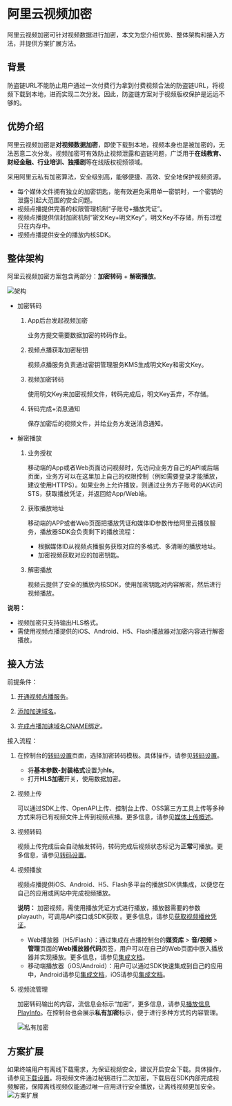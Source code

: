 # 阿里云视频加密

阿里云视频加密可针对视频数据进行加密，本文为您介绍优势、整体架构和接入方法，并提供方案扩展方法。

## 背景

防盗链URL不能防止用户通过一次付费行为拿到付费视频合法的防盗链URL，将视频下载到本地，进而实现二次分发。因此，防盗链方案对于视频版权保护是远远不够的。

## 优势介绍

阿里云视频加密是**对视频数据加密**，即使下载到本地，视频本身也是被加密的，无法恶意二次分发。视频加密可有效防止视频泄露和盗链问题，广泛用于**在线教育、财经金融、行业培训、独播剧**等在线版权视频领域。

采用阿里云私有加密算法，安全级别高，能够便捷、高效、安全地保护视频资源。

-   每个媒体文件拥有独立的加密钥匙，能有效避免采用单一密钥时，一个密钥的泄露引起大范围的安全问题。
-   视频点播提供完善的权限管理机制“子账号+播放凭证”。
-   视频点播提供信封加密机制”密文Key+明文Key”，明文Key不存储，所有过程只在内存中。
-   视频点播提供安全的播放内核SDK。

## 整体架构

阿里云视频加密方案包含两部分：**加密转码** + **解密播放**。

![架构](https://static-aliyun-doc.oss-accelerate.aliyuncs.com/assets/img/zh-CN/8929546061/p183723.png)

-   加密转码
    1.  App后台发起视频加密

        业务方提交需要数据加密的转码作业。

    2.  视频点播获取加密秘钥

        视频点播服务负责通过密钥管理服务KMS生成明文Key和密文Key。

    3.  视频加密转码

        使用明文Key来加密视频文件，转码完成后，明文Key丢弃，不存储。

    4.  转码完成+消息通知

        保存加密后的视频文件，并给业务方发送消息通知。

-   解密播放
    1.  业务授权

        移动端的App或者Web页面访问视频时，先访问业务方自己的API或后端页面，业务方可以在这里加上自己的权限控制（例如需要登录才能播放，建议使用HTTPS）。如果业务上允许播放，则通过业务方子账号的AK访问STS，获取播放凭证，并返回给App/Web端。

    2.  获取播放地址

        移动端的APP或者Web页面把播放凭证和媒体ID参数传给阿里云播放服务，播放器SDK会负责剩下的播放流程：

        -   根据媒体ID从视频点播服务获取对应的多格式、多清晰的播放地址。
        -   加密视频获取对应的加密钥匙。
    3.  解密播放

        视频云提供了安全的播放内核SDK，使用加密钥匙对内容解密，然后进行视频播放。


**说明：**

-   视频加密只支持输出HLS格式。
-   需使用视频点播提供的iOS、Android、H5、Flash播放器对加密内容进行解密播放。

## 接入方法

前提条件：

1.  [开通视频点播服务](/cn.zh-CN/快速入门/开始使用视频点播.md)。

2.  [添加加速域名](/cn.zh-CN/控制台指南/域名管理/添加加速域名.md)。

3.  [完成点播加速域名CNAME绑定](/cn.zh-CN/控制台指南/域名管理/配置CNAME/阿里云（原万网）解析配置CNAME流程.md)。


接入流程：

1.  在控制台的[转码设置](https://vod.console.aliyun.com/#/settings/transcode/add)页面，选择加密转码模板。具体操作，请参见[转码设置](/cn.zh-CN/控制台指南/配置管理/转码设置.md)。
    -   将**基本参数-封装格式**设置为**hls**。
    -   打开**HLS加密**开关，使用数据加密。
2.  视频上传

    可以通过SDK上传、OpenAPI上传、控制台上传、OSS第三方工具上传等多种方式来将已有视频文件上传到视频点播。更多信息，请参见[媒体上传概述](/cn.zh-CN/开发指南/媒体上传/概述.md)。

3.  视频转码

    视频上传完成后会自动触发转码，转码完成后视频状态标记为**正常**可播放。更多信息，请参见[转码设置](/cn.zh-CN/控制台指南/配置管理/转码设置.md)。

4.  视频播放

    视频点播提供iOS、Android、H5、Flash多平台的播放SDK供集成，以便您在自己的应用或网站中完成视频播放。

    **说明：** 加密视频，需使用播放凭证方式进行播放，播放器需要的参数playauth，可调用API接口或SDK获取 。更多信息，请参见[获取视频播放凭证](/cn.zh-CN/服务端API/音视频播放/获取视频播放凭证.md)。

    -   Web播放器（H5/Flash）：通过集成在点播控制台的**媒资库** \> **音/视频** \> **管理**页面的**Web播放器代码**页签，用户可以在自己的Web页面中嵌入播放器并实现播放。更多信息，请参见[集成文档](/cn.zh-CN/播放器SDK/Web播放器/集成文档.md)。
    -   移动端播放器（iOS/Android）：用户可以通过SDK快速集成到自己的应用中，Android请参见[集成文档](/cn.zh-CN/播放器SDK/Android播放器/集成文档.md)，iOS请参见[集成文档](/cn.zh-CN/播放器SDK/iOS播放器/集成文档.md)。
5.  视频流管理

    加密转码输出的内容，流信息会标示“加密”，更多信息，请参见[播放信息 PlayInfo](/cn.zh-CN/服务端API/附录/基本数据类型.md)。在控制台也会展示**私有加密**标示，便于进行多种方式的内容管理。

    ![私有加密](https://static-aliyun-doc.oss-accelerate.aliyuncs.com/assets/img/zh-CN/5711828061/p183729.png)


## 方案扩展

如果终端用户有离线下载需求，为保证视频安全，建议开启安全下载。具体操作，请参见[下载设置](/cn.zh-CN/控制台指南/域名管理/下载设置.md)。将视频文件通过秘钥进行二次加密，下载后在SDK内部完成视频解密，保障离线视频仅能通过唯一应用进行安全播放，让离线视频更加安全。![方案扩展](https://static-aliyun-doc.oss-accelerate.aliyuncs.com/assets/img/zh-CN/8140326061/p178335.png)

